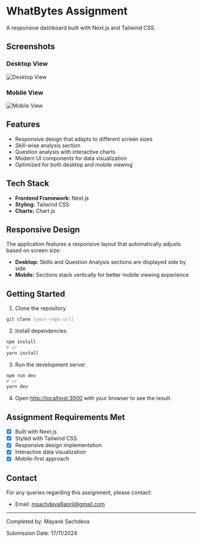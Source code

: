 # WhatBytes Assignment

A responsive dashboard built with Next.js and Tailwind CSS.

## Screenshots

### Desktop View
![Desktop View](https://res.cloudinary.com/dhrbg2jbi/image/upload/v1731838188/Screenshot_2024-11-17_153856_gaqvoa.png)
<!-- Replace path_to_your_desktop_screenshot.png with your actual desktop screenshot -->

### Mobile View
![Mobile View](https://res.cloudinary.com/dhrbg2jbi/image/upload/v1731838206/WhatsApp_Image_2024-11-17_at_15.39.39_785659fd_qkqe9k.jpg)
<!-- Replace path_to_your_mobile_screenshot.png with your actual mobile screenshot -->

## Features

- Responsive design that adapts to different screen sizes
- Skill-wise analysis section
- Question analysis with interactive charts
- Modern UI components for data visualization
- Optimized for both desktop and mobile viewing

## Tech Stack

- **Frontend Framework:** Next.js
- **Styling:** Tailwind CSS
- **Charts:** Chart.js

## Responsive Design

The application features a responsive layout that automatically adjusts based on screen size:

- **Desktop:** Skills and Question Analysis sections are displayed side by side
- **Mobile:** Sections stack vertically for better mobile viewing experience

## Getting Started

1. Clone the repository
```bash
git clone [your-repo-url]
```

2. Install dependencies
```bash
npm install
# or
yarn install
```

3. Run the development server
```bash
npm run dev
# or
yarn dev
```

4. Open [http://localhost:3000](http://localhost:3000) with your browser to see the result.


## Assignment Requirements Met

- [x] Built with Next.js
- [x] Styled with Tailwind CSS
- [x] Responsive design implementation
- [x] Interactive data visualization
- [x] Mobile-first approach

## Contact

For any queries regarding this assignment, please contact:
- Email: msachdeva9april@gmail.com

---
Completed by: Mayank Sachdeva

Submission Date: 17/11/2024